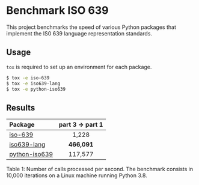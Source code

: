 # Benchmark ISO 639

This project benchmarks the speed of various Python packages that implement the IS0 639 language representation standards.

## Usage

`tox` is required to set up an environment for each package.

```bash
$ tox -e iso-639
$ tox -e iso639-lang
$ tox -e python-iso639
```

## Results


| Package                                                           | part 3 → part 1      |
| :---------------------------------------------------------------- | :------------------: |
| [iso-639](https://pypi.org/project/iso-639/0.4.5/)                | 1,228                |
| [iso639-lang](https://pypi.org/project/iso639-lang/2.2.3/)        | **466,091**          |
| [python-iso639](https://pypi.org/project/python-iso639/2024.2.7/) | 117,577              |

Table 1: Number of calls processed per second. The benchmark consists in 10,000 iterations on a Linux machine running Python 3.8.